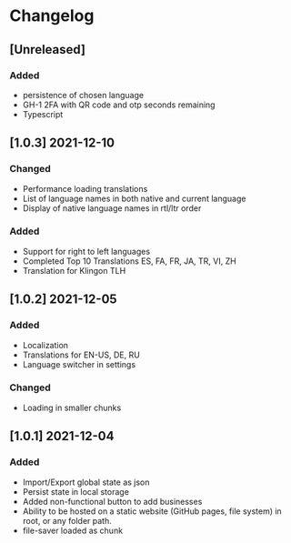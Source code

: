 # Changelog

## [Unreleased]

### Added

- persistence of chosen language
- GH-1 2FA with QR code and otp seconds remaining
- Typescript

## [1.0.3] 2021-12-10

### Changed

- Performance loading translations
- List of language names in both native and current language
- Display of native language names in rtl/ltr order

### Added

- Support for right to left languages
- Completed Top 10 Translations ES, FA, FR, JA, TR, VI, ZH
- Translation for Klingon TLH

## [1.0.2] 2021-12-05

### Added

- Localization
- Translations for EN-US, DE, RU
- Language switcher in settings

### Changed

- Loading in smaller chunks

## [1.0.1] 2021-12-04

### Added

- Import/Export global state as json
- Persist state in local storage
- Added non-functional button to add businesses
- Ability to be hosted on a static website (GitHub pages, file system) in root, or any folder path.
- file-saver loaded as chunk
